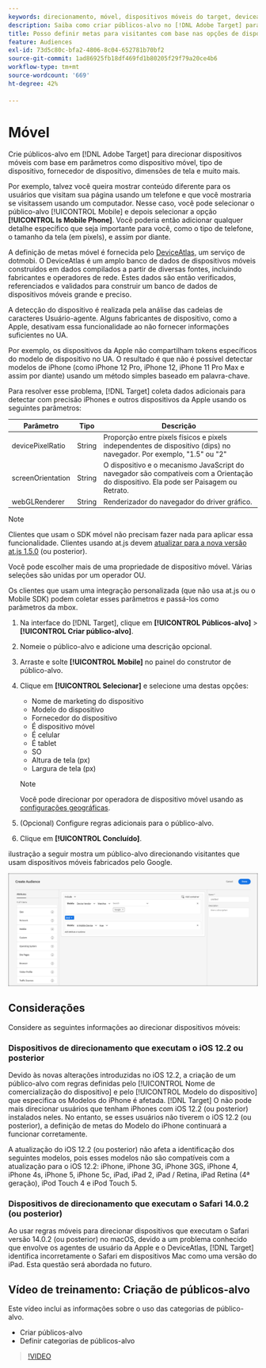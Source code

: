 ```yaml
---
keywords: direcionamento, móvel, dispositivos móveis do target, deviceatlas, iphone, modelos do iphone, atlas do dispositivo, displaywidth, largura de exibição, altura de exibição, tipo de dispositivo, displayheight, celular, tablet, modelo do dispositivo
description: Saiba como criar públicos-alvo no [!DNL Adobe Target] para direcionar dispositivos móveis.
title: Posso definir metas para visitantes com base nas opções de dispositivos móveis?
feature: Audiences
exl-id: 73d5c80c-bfa2-4806-8c04-652781b70bf2
source-git-commit: 1ad86925fb18df469fd1b80205f29f79a20ce4b6
workflow-type: tm+mt
source-wordcount: '669'
ht-degree: 42%

---
```


# Móvel

Crie públicos-alvo em [!DNL Adobe Target] para direcionar dispositivos móveis com base em parâmetros como dispositivo móvel, tipo de dispositivo, fornecedor de dispositivo, dimensões de tela e muito mais.

Por exemplo, talvez você queira mostrar conteúdo diferente para os usuários que visitam sua página usando um telefone e que você mostraria se visitassem usando um computador. Nesse caso, você pode selecionar o público-alvo [!UICONTROL Mobile] e depois selecionar a opção **[!UICONTROL Is Mobile Phone]**. Você poderia então adicionar qualquer detalhe específico que seja importante para você, como o tipo de telefone, o tamanho da tela (em pixels), e assim por diante.

A definição de metas móvel é fornecida pelo [DeviceAtlas,](https://deviceatlas.com/device-data/user-agent-tester) um serviço de dotmobi. O DeviceAtlas é um amplo banco de dados de dispositivos móveis construídos em dados compilados a partir de diversas fontes, incluindo fabricantes e operadores de rede. Estes dados são então verificados, referenciados e validados para construir um banco de dados de dispositivos móveis grande e preciso.

A detecção do dispositivo é realizada pela análise das cadeias de caracteres Usuário-agente. Alguns fabricantes de dispositivo, como a Apple, desativam essa funcionalidade ao não fornecer informações suficientes no UA.

Por exemplo, os dispositivos da Apple não compartilham tokens específicos do modelo de dispositivo no UA. O resultado é que não é possível detectar modelos de iPhone (como iPhone 12 Pro, iPhone 12, iPhone 11 Pro Max e assim por diante) usando um método simples baseado em palavra-chave.

Para resolver esse problema, [!DNL Target] coleta dados adicionais para detectar com precisão iPhones e outros dispositivos da Apple usando os seguintes parâmetros:

| Parâmetro | Tipo | Descrição |
|--- |--- |--- |
| devicePixelRatio | String | Proporção entre pixels físicos e pixels independentes de dispositivo (dips) no navegador. Por exemplo, &quot;1.5&quot; ou &quot;2&quot; |
| screenOrientation | String | O dispositivo e o mecanismo JavaScript do navegador são compatíveis com a Orientação do dispositivo. Ela pode ser Paisagem ou Retrato. |
| webGLRenderer | String | Renderizador do navegador do driver gráfico. |

>[!NOTE]
>
>Clientes que usam o SDK móvel não precisam fazer nada para aplicar essa funcionalidade. Clientes usando at.js devem [atualizar para a nova versão at.js 1.5.0](/help/c-implementing-target/c-implementing-target-for-client-side-web/target-atjs-versions.md#reference_DBB5EDB79EC44E558F9E08D4774A0F7A) (ou posterior).

Você pode escolher mais de uma propriedade de dispositivo móvel. Várias seleções são unidas por um operador OU.

Os clientes que usam uma integração personalizada (que não usa at.js ou o Mobile SDK) podem coletar esses parâmetros e passá-los como parâmetros da mbox.

1. Na interface do [!DNL Target], clique em **[!UICONTROL Públicos-alvo]** > **[!UICONTROL Criar público-alvo]**.
1. Nomeie o público-alvo e adicione uma descrição opcional.
1. Arraste e solte **[!UICONTROL Mobile]** no painel do construtor de público-alvo.
1. Clique em **[!UICONTROL Selecionar]** e selecione uma destas opções:

   * Nome de marketing do dispositivo
   * Modelo do dispositivo
   * Fornecedor do dispositivo
   * É dispositivo móvel
   * É celular
   * É tablet
   * SO
   * Altura de tela (px)
   * Largura de tela (px)

   >[!NOTE]
   >
   >Você pode direcionar por operadora de dispositivo móvel usando as [configurações geográficas](/help/c-target/c-audiences/c-target-rules/geo.md#concept_5B4D99DE685348FB877929EE0F942670).

1. (Opcional) Configure regras adicionais para o público-alvo.
1. Clique em **[!UICONTROL Concluído]**.

 ilustração a seguir mostra um público-alvo direcionando visitantes que usam dispositivos móveis fabricados pelo Google.

![Dispositivos móveis do Target](assets/target_mobile.png)

## Considerações

Considere as seguintes informações ao direcionar dispositivos móveis:

### Dispositivos de direcionamento que executam o iOS 12.2 ou posterior

Devido às novas alterações introduzidas no iOS 12.2, a criação de um público-alvo com regras definidas pelo [!UICONTROL Nome de comercialização do dispositivo] e pelo [!UICONTROL Modelo do dispositivo] que especifica os Modelos do iPhone é afetada. [!DNL Target] O não pode mais direcionar usuários que tenham iPhones com iOS 12.2 (ou posterior) instalados neles. No entanto, se esses usuários não tiverem o iOS 12.2 (ou posterior), a definição de metas do Modelo do iPhone continuará a funcionar corretamente.

A atualização do iOS 12.2 (ou posterior) não afeta a identificação dos seguintes modelos, pois esses modelos não são compatíveis com a atualização para o iOS 12.2: iPhone, iPhone 3G, iPhone 3GS, iPhone 4, iPhone 4s, iPhone 5, iPhone 5c, iPad, iPad 2, iPad / Retina, iPad Retina (4ª geração), iPod Touch 4 e iPod Touch 5.

### Dispositivos de direcionamento que executam o Safari 14.0.2 (ou posterior)

Ao usar regras móveis para direcionar dispositivos que executam o Safari versão 14.0.2 (ou posterior) no macOS, devido a um problema conhecido que envolve os agentes de usuário da Apple e o DeviceAtlas, [!DNL Target] identifica incorretamente o Safari em dispositivos Mac como uma versão do iPad. Esta questão será abordada no futuro.

## Vídeo de treinamento: Criação de públicos-alvo

Este vídeo inclui as informações sobre o uso das categorias de público-alvo.

* Criar públicos-alvo
* Definir categorias de públicos-alvo

>[!VIDEO](https://video.tv.adobe.com/v/17392)
